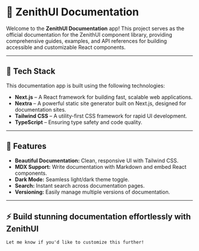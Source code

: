 # 🌟 ZenithUI Documentation

Welcome to the **ZenithUI Documentation** app! This project serves as the official documentation for the ZenithUI component library, providing comprehensive guides, examples, and API references for building accessible and customizable React components.

---

## 🚀 Tech Stack

This documentation app is built using the following technologies:

- **Next.js** – A React framework for building fast, scalable web applications.
- **Nextra** – A powerful static site generator built on Next.js, designed for documentation sites.
- **Tailwind CSS** – A utility-first CSS framework for rapid UI development.
- **TypeScript** – Ensuring type safety and code quality.

---

## 🎨 Features

- **Beautiful Documentation:** Clean, responsive UI with Tailwind CSS.
- **MDX Support:** Write documentation with Markdown and embed React components.
- **Dark Mode:** Seamless light/dark theme toggle.
- **Search:** Instant search across documentation pages.
- **Versioning:** Easily manage multiple versions of documentation.

---

## ⚡ Build stunning documentation effortlessly with ZenithUI

```vbnet
Let me know if you'd like to customize this further!
```
